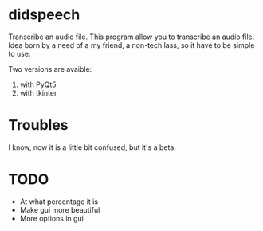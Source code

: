 # didspeech
Transcribe an audio file.
This program allow you to transcribe an audio file.
Idea born by a need of a my friend, a non-tech lass, so it have to be simple to use.

Two versions are avaible:
1. with PyQt5
2. with tkinter

# Troubles
I know, now it is a little bit confused, but it's a beta.

# TODO
- At what percentage it is
- Make gui more beautiful
- More options in gui
